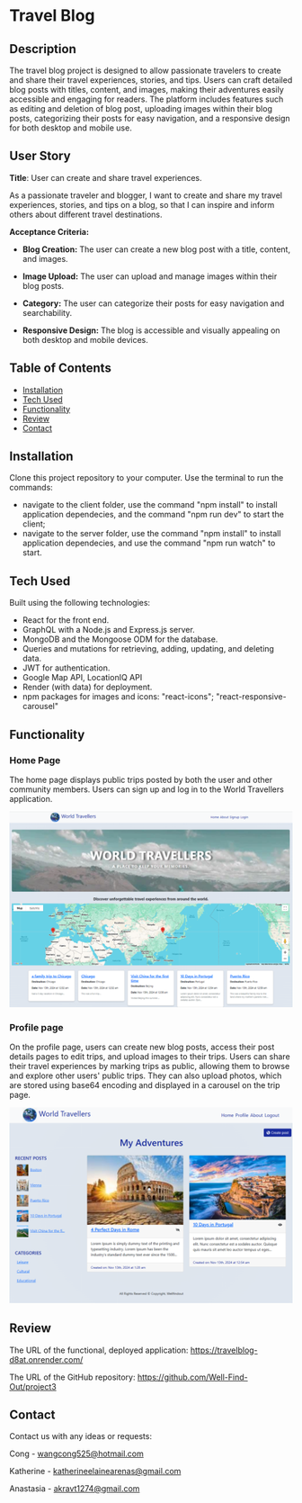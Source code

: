 # Travel Blog

## Description
The travel blog project is designed to allow passionate travelers to create and share their travel experiences, stories, and tips. Users can craft detailed blog posts with titles, content, and images, making their adventures easily accessible and engaging for readers. The platform includes features such as editing and deletion of blog post, uploading images within their blog posts, categorizing their posts for easy navigation, and a responsive design for both desktop and mobile use.

## User Story

**Title**: User can create and share travel experiences.

As a passionate traveler and blogger, I want to create and share my travel experiences, stories, and tips on a blog, so that I can inspire and inform others about different travel destinations.

**Acceptance Criteria:**

- **Blog Creation:** The user can create a new blog post with a title, content, and images.

- **Image Upload:** The user can upload and manage images within their blog posts.

- **Category:** The user can categorize their posts for easy navigation and searchability.

- **Responsive Design:** The blog is accessible and visually appealing on both desktop and mobile devices.


## Table of Contents
* [Installation](#installation)
* [Tech Used](#stack)
* [Functionality](#functionality)
* [Review](#review)
* [Contact](#contact)


## Installation
Clone this project repository to your computer.
Use the terminal to run the commands:
- navigate to the client folder, use the command "npm install" to install application dependecies, and the command "npm run dev" to start the client;
- navigate to the server folder, use the command "npm install" to install application dependecies, and use the command "npm run watch" to start.
    

## Tech Used 
Built using the following technologies:
- React for the front end.
- GraphQL with a Node.js and Express.js server.
- MongoDB and the Mongoose ODM for the database.
- Queries and mutations for retrieving, adding, updating, and deleting data.
- JWT for authentication.
- Google Map API, LocationIQ API
- Render (with data) for deployment.
- npm packages for images and icons: "react-icons"; "react-responsive-carousel"


## Functionality

### Home Page

The home page displays public trips posted by both the user and other community members. Users can sign up and log in to the World Travellers application.

![alt text](client/src/assets/image.png)

### Profile page

On the profile page, users can create new blog posts, access their post details pages to edit trips, and upload images to their trips. Users can share their travel experiences by marking trips as public, allowing them to browse and explore other users' public trips. They can also upload photos, which are stored using base64 encoding and displayed in a carousel on the trip page.

![alt text](client/src/assets/image-1.png)


## Review
The URL of the functional, deployed application: https://travelblog-d8at.onrender.com/

The URL of the GitHub repository: https://github.com/Well-Find-Out/project3

## Contact
Contact us with any ideas or requests: 

Cong - wangcong525@hotmail.com

Katherine - katherineelainearenas@gmail.com

Anastasia - akravt1274@gmail.com
